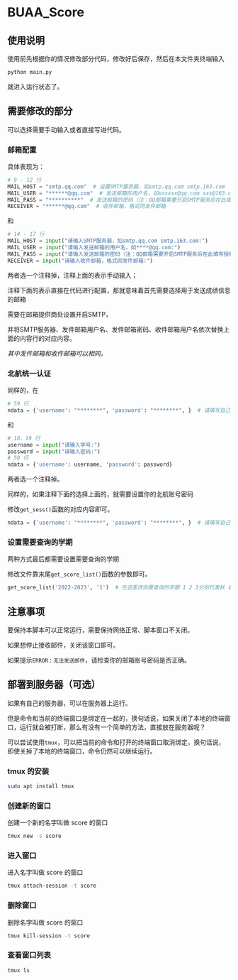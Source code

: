 # BUAA_Score

## 使用说明

使用前先根据你的情况修改部分代码，修改好后保存，然后在本文件夹终端输入

```bash
python main.py
```

就进入运行状态了。

## 需要修改的部分

可以选择需要手动输入或者直接写进代码。

### 邮箱配置

具体表现为：

```python
# 9 - 12 行
MAIL_HOST = "smtp.qq.com"  # 设置SMTP服务器，如smtp.qq.com smtp.163.com
MAIL_USER = "******@qq.com"  # 发送邮箱的用户名，如xxxxxx@qq.com xxx@163.com
MAIL_PASS = "**********"  # 发送邮箱的密码（注：QQ邮箱需要开启SMTP服务后在此填写授权码）
RECEIVER = "******@qq.com"  # 收件邮箱，格式同发件邮箱
```

和

```python
# 14 - 17 行
MAIL_HOST = input("请输入SMTP服务器，如smtp.qq.com smtp.163.com:")
MAIL_USER = input("请输入发送邮箱的用户名，如****@qq.com:")
MAIL_PASS = input("请输入发送邮箱的密码（注：QQ邮箱需要开启SMTP服务后在此填写授权码）:")
RECEIVER = input("请输入收件邮箱，格式同发件邮箱:")
```

两者选一个注释掉，注释上面的表示手动输入；

注释下面的表示直接在代码进行配置，那就意味着首先需要选择用于发送成绩信息的邮箱

需要在邮箱提供商处设置开启SMTP，

并将SMTP服务器、发件邮箱用户名、发件邮箱密码、收件邮箱用户名依次替换上面的内容行的对应内容。

*其中发件邮箱和收件邮箱可以相同。*

### 北航统一认证

同样的，在

```python
# 59 行
ndata = {'username': "********", 'password': "********", }  # 请填写自己的学号和密码
```

和

```python
# 18、19 行
username = input("请输入学号:")
password = input("请输入密码:")
# 58 行
ndata = {'username': username, 'password': password}
```

两者选一个注释掉。

同样的，如果注释下面的选择上面的，就需要设置你的北航账号密码

修改`get_sess()`函数的对应内容即可。

```python
ndata = {'username': "********", 'password': "********", }  # 请填写自己的学号和密码
```

### 设置需要查询的学期

两种方式最后都需要设置需要查询的学期 

修改文件靠末尾`get_score_list()`函数的参数即可。

```python
get_score_list('2022-2023', '1')  # 在这里改你要查询的学期 1 2 3分别代表秋 春 夏季学期
```

## 注意事项

要保持本脚本可以正常运行，需要保持网络正常、脚本窗口不关闭。

如果想停止接收邮件，关闭该窗口即可。

如果提示`ERROR：无法发送邮件`，请检查你的邮箱账号密码是否正确。

## 部署到服务器（可选）

如果有自己的服务器，可以在服务器上运行。

但是命令和当前的终端窗口是绑定在一起的，换句话说，如果关闭了本地的终端窗口，运行就会被打断，那么有没有一个简单的方法，直接放在服务器呢？

可以尝试使用`tmux`，可以把当前的命令和打开的终端窗口取消绑定，换句话说，即使关掉了本地的终端窗口，命令仍然可以继续运行。

### tmux 的安装

```bash
sudo apt install tmux
```

### 创建新的窗口

创建一个新的名字叫做 score 的窗口

```bash
tmux new -s score
```

### 进入窗口

进入名字叫做 score 的窗口

```bash
tmux attach-session -t score
```

### 删除窗口

删除名字叫做 score 的窗口

```bash
tmux kill-session -t score
```

### 查看窗口列表

```bash
tmux ls
```